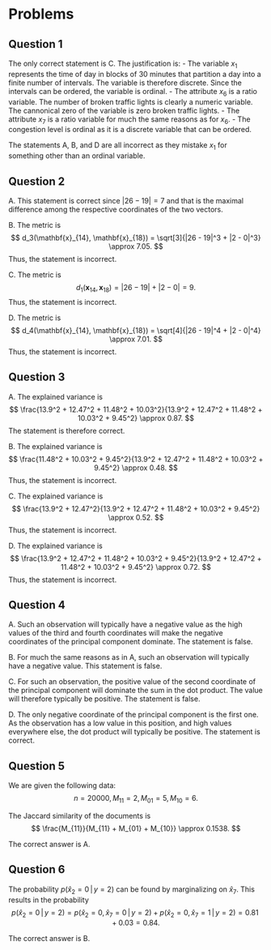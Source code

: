 # Problems

## Question 1

The only correct statement is C. The justification is:
    - The variable $x_1$ represents the time of day in blocks of 30 minutes
      that partition a day into a finite number of intervals. The variable is
      therefore discrete. Since the intervals can be ordered, the variable is
      ordinal.
    - The attribute $x_6$ is a ratio variable. The number of broken traffic
      lights is clearly a numeric variable. The cannonical zero of the variable
      is zero broken traffic lights.
    - The attribute $x_7$ is a ratio variable for much the same reasons as for
      $x_6$.
    - The congestion level is ordinal as it is a discrete variable that can be
      ordered.

The statements A, B, and D are all incorrect as they mistake $x_1$ for
something other than an ordinal variable.

## Question 2

A. This statement is correct since $|26 - 19| = 7$ and that is the maximal
difference among the respective coordinates of the two vectors.

B. The metric is $$ d_3(\mathbf{x}_{14}, \mathbf{x}_{18}) = \sqrt[3]{|26 -
19|^3 + |2 - 0|^3} \approx 7.05. $$ Thus, the statement is incorrect.

C. The metric is $$ d_1(\mathbf{x}_{14}, \mathbf{x}_{18}) = |26 - 19| + |2 - 0|
= 9. $$ Thus, the statement is incorrect.

D. The metric is $$ d_4(\mathbf{x}_{14}, \mathbf{x}_{18}) = \sqrt[4]{|26 -
19|^4 + |2 - 0|^4} \approx 7.01. $$ Thus, the statement is incorrect.

## Question 3

A. The explained variance is $$ \frac{13.9^2 + 12.47^2 + 11.48^2 +
10.03^2}{13.9^2 + 12.47^2 + 11.48^2 + 10.03^2 + 9.45^2} \approx 0.87. $$ The
statement is therefore correct.

B. The explained variance is $$ \frac{11.48^2 + 10.03^2 + 9.45^2}{13.9^2 +
12.47^2 + 11.48^2 + 10.03^2 + 9.45^2} \approx 0.48. $$ Thus, the statement is
incorrect.

C. The explained variance is $$ \frac{13.9^2 + 12.47^2}{13.9^2 + 12.47^2 +
11.48^2 + 10.03^2 + 9.45^2} \approx 0.52. $$ Thus, the statement is incorrect.

D. The explained variance is $$ \frac{13.9^2 + 12.47^2 + 11.48^2 + 10.03^2 +
9.45^2}{13.9^2 + 12.47^2 + 11.48^2 + 10.03^2 + 9.45^2} \approx 0.72. $$ Thus,
the statement is incorrect.

## Question 4

A. Such an observation will typically have a negative value as the high values
of the third and fourth coordinates will make the negative coordinates of the
principal component dominate. The statement is false.

B. For much the same reasons as in A, such an observation will typically have a
negative value. This statement is false.

C. For such an observation, the positive value of the second coordinate of the
principal component will dominate the sum in the dot product. The value will
therefore typically be positive. The statement is false.

D. The only negative coordinate of the principal component is the first one. As
the observation has a low value in this position, and high values everywhere
else, the dot product will typically be positive. The statement is correct.

## Question 5

We are given the following data: $$ n = 20000, M_{11} = 2, M_{01} = 5, M_{10} =
6. $$

The Jaccard similarity of the documents is $$ \frac{M_{11}}{M_{11} + M_{01} +
M_{10}} \approx 0.1538. $$

The correct answer is A.

## Question 6

The probability $p(\hat{x}_2 = 0 \, | \, y = 2)$ can be found by marginalizing
on $\hat{x}_7$. This results in the probability $$ p(\hat{x}_2 = 0 \, | \, y =
2) = p(\hat{x}_2 = 0, \hat{x}_7 = 0 \, | \, y = 2) + p(\hat{x}_2 = 0, \hat{x}_7
= 1 \, | \, y = 2) = 0.81 + 0.03 = 0.84. $$

The correct answer is B.
